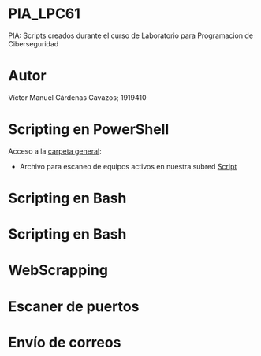 # PIA_LPC61
PIA: Scripts creados durante el curso de Laboratorio para Programacion de Ciberseguridad

# Autor
Víctor Manuel Cárdenas Cavazos; 1919410

# Scripting en PowerShell
Acceso a la [carpeta general](https://github.com/VictorC2112/PIA_LPC61/tree/main/Escaner_Puertos):
- Archivo para escaneo de equipos activos en nuestra subred [Script](https://github.com/VictorC2112/PIA_LPC61/blob/main/Escaner_Puertos/scan_alivev1.ps1)


# Scripting en Bash

# Scripting en Bash

# WebScrapping

# Escaner de puertos

# Envío de correos
